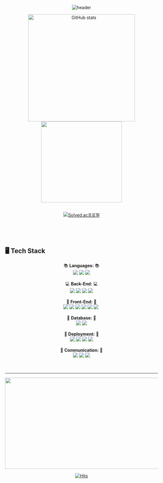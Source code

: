 <div align="center"> 

![header](https://capsule-render.vercel.app/api?type=venom&color=0:fbc2eb,100:a6c1ee&text=CHA%20SANG%20GON&fontColor=CC99FF&animation=blinking)






<div>
    <img src="https://github-readme-stats.vercel.app/api?username=CHASANGGON&show_icons=true&theme=ambient_gradient" alt="GitHub stats" width="352">
    <img src="https://github-readme-stats.vercel.app/api/top-langs/?username=CHASANGGON&layout=compact&show_icons=true&theme=ambient_gradient&hide_border=true" width="266">
</div>



<br>

[![Solved.ac프로필](http://mazassumnida.wtf/api/v2/generate_badge?boj=yg9618)](https://solved.ac/yg9618)  
</div>



<br>
<br>
<br>

<h2 align="left" style="display: flex;">🖥️ Tech Stack</h2>

<!-- Languages -->
<div align="center">
    📚 <strong>Languages:</strong> 📚
    <br>
    <img src="https://img.shields.io/badge/python-3776AB?style=for-the-badge&logo=python&logoColor=white"> 
    <img src="https://img.shields.io/badge/c-00599C?style=for-the-badge&logo=c%2B%2B&logoColor=white">
    <img src="https://img.shields.io/badge/java-007396?style=for-the-badge&logo=java&logoColor=white">
</div>

<br>

<!-- Back-End -->
<div align="center">
    💻 <strong>Back-End:</strong> 💻
    <br>
    <img src="https://img.shields.io/badge/django-092E20?style=for-the-badge&logo=django&logoColor=white">
    <img src="https://img.shields.io/badge/spring-6DB33F?style=for-the-badge&logo=spring&logoColor=white">
    <img src="https://img.shields.io/badge/springboot-6DB33F?style=for-the-badge&logo=springboot&logoColor=white">
    <img src="https://img.shields.io/badge/Spring Security-6DB33F?style=for-the-badge&logo=Spring Security&logoColor=white">
</div>

<br>

<!-- Front-End -->
<div align="center">
    🎨 <strong>Front-End:</strong> 🎨
    <br>
    <img src="https://img.shields.io/badge/html5-E34F26.svg?style=for-the-badge&logo=html5&logoColor=white" />
    <img src="https://img.shields.io/badge/css-1572B6?style=for-the-badge&logo=css3&logoColor=white"> 
    <img src="https://img.shields.io/badge/javascript-F7DF1E?style=for-the-badge&logo=javascript&logoColor=black">
    <img src="https://img.shields.io/badge/react-20232a.svg?style=for-the-badge&logo=react&logoColor=white" />
    <img src="https://img.shields.io/badge/vue.js-4FC08D?style=for-the-badge&logo=vue.js&logoColor=white"> 
    <img src="https://img.shields.io/badge/typescript-007ACC.svg?style=for-the-badge&logo=typescript&logoColor=white" />&nbsp
</div>

<br>

<!-- Database -->
<div align="center">
    💾 <strong>Database:</strong> 💾
    <br>
    <img src="https://img.shields.io/badge/mysql-4479A1?style=for-the-badge&logo=mysql&logoColor=white">
    <img src="https://img.shields.io/badge/mongodb-47A248?style=for-the-badge&logo=mongodb&logoColor=white">
</div>

<br>

<!-- Deployment -->
<div align="center">
    🚀 <strong>Deployment:</strong> 🚀
    <br>
    <img src="https://img.shields.io/badge/docker-2496ED?style=for-the-badge&logo=docker&logoColor=white">
    <img src="https://img.shields.io/badge/jenkins-D24939?style=for-the-badge&logo=jenkins&logoColor=white">
    <img src="https://img.shields.io/badge/nginx-009639?style=for-the-badge&logo=nginx&logoColor=white">
    <img src="https://img.shields.io/badge/aws-232F3E?style=for-the-badge&logo=amazon-aws&logoColor=white">
</div>

<br>

<!-- Communication -->
<div align="center">
    💬 <strong>Communication:</strong> 💬
    <br>
    <img src="https://img.shields.io/badge/zoom-2D8CFF?style=for-the-badge&logo=zoom&logoColor=white">
    <img src="https://img.shields.io/badge/jira-0052CC?style=for-the-badge&logo=jira&logoColor=white">
    <img src="https://img.shields.io/badge/discord-5865F2?style=for-the-badge&logo=discord&logoColor=white">
</div>





<br>
<br>

<hr>
<div align="center">

<a href="https://github.com/devxb/gitanimals">
<img
  src="https://render.gitanimals.org/farms/CHASANGGON"
  width="600"
  height="300"
/>
</a>

[![Hits](https://hits.seeyoufarm.com/api/count/incr/badge.svg?url=https%3A%2F%2Fgithub.com%2FCHASANGGON&count_bg=%23B3FFBF&title_bg=%23555555&icon=moo.svg&icon_color=%23E7E7E7&title=hits&edge_flat=false)](https://hits.seeyoufarm.com)
</div>

